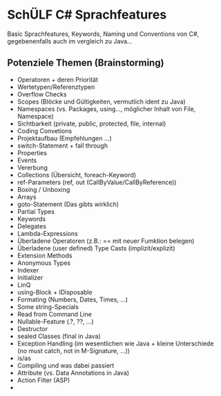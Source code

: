 # SchÜLF C# Sprachfeatures

Basic Sprachfeatures, Keywords, Naming und Conventions von C#, gegebenenfalls auch im vergleich zu Java...

## Potenziele Themen (Brainstorming)

* Operatoren + deren Priorität
* Wertetypen/Referenztypen
* Overflow Checks
* Scopes (Blöcke und Gültigkeiten, vermutlich ident zu Java)
* Namespaces (vs. Packages, using..., möglicher Inhalt von File, Namespace)
* Sichtbarkeit (private, public, protected, file, internal)
* Coding Convetions
* Projektaufbau (Empfehlungen ...)
* switch-Statement + fall through
* Properties
* Events
* Vererbung
* Collections (Übersicht, foreach-Keyword) 
* ref-Parameters (ref, out (CallByValue/CallByReference))
* Boxing / Unboxing
* Arrays
* goto-Statement (Das gibts wirklich)
* Partial Types
* Keywords
* Delegates
* Lambda-Expressions
* Überladene Operatoren (z.B.: == mit neuer Fumktion belegen)
* Überladene (user defined) Type Casts (implizit/explizit)
* Extension Methods
* Anonymous Types
* Indexer
* Initializer
* LinQ
* using-Block + IDisposable
* Formating (Numbers, Dates, Times, ...)
* Some string-Specials
* Read from Command Line
* Nullable-Feature (.?, ??, ...)
* Destructor
* sealed Classes (final in Java)
* Exception Handling (im wesentlichen wie Java + kleine Unterschiede (no must catch, not in M-Signature, ...))
* is/as
* Compiling und was dabei passiert
* Attribute (vs. Data Annotations in Java)
* Action Filter (ASP)
* 